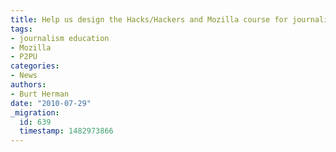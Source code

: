 ```yaml
---
title: Help us design the Hacks/Hackers and Mozilla course for journalists and programmers
tags:
- journalism education
- Mozilla
- P2PU
categories:
- News
authors:
- Burt Herman
date: "2010-07-29"
_migration:
  id: 639
  timestamp: 1482973866
---
```


